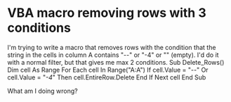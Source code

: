 
# VBA macro removing rows with 3 conditions

I'm trying to write a macro that removes rows with the condition that the string in the cells in column A contains "--" or "-4" or "" (empty). I'd do it with a normal filter, but that gives me max 2 conditions.
Sub Delete_Rows()
Dim cell As Range
For Each cell In Range("A:A")
If cell.Value = "*--*" Or cell.Value = "*-4*" Then
cell.EntireRow.Delete
End If
Next cell
End Sub

What am I doing wrong?

        